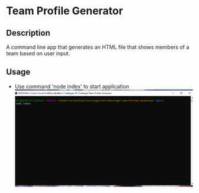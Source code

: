 # Team Profile Generator

## Description

A command line app that generates an HTML file that shows members of a team based on user input.

## Usage

* Use command 'node index' to start application
![step-1](assets/images/step-1.png)
